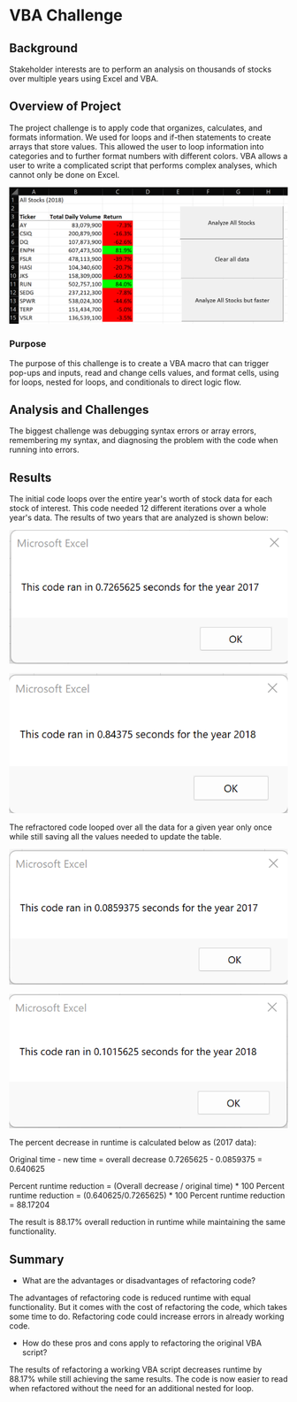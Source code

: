 # VBA Challenge

## Background
Stakeholder interests are to perform an analysis on thousands of stocks over multiple years using Excel and VBA.

## Overview of Project

The project challenge is to apply code that organizes, calculates, and formats information. We used for loops and if-then statements to create arrays that store values. This allowed the user to loop information into categories and to further format numbers with different colors. VBA allows a user to write a complicated script that performs complex analyses, which cannot only be done on Excel.

![VBA_Challenge](VBA_Challenge.png)

### Purpose

The purpose of this challenge is to create a VBA macro that can trigger pop-ups and inputs, read and change cells values, and format cells, using for loops, nested for loops, and conditionals to direct logic flow. 

## Analysis and Challenges

The biggest challenge was debugging syntax errors or array errors, remembering my syntax, and diagnosing the problem with the code when running into errors. 

## Results

The initial code loops over the entire year's worth of stock data for each stock of interest. This code needed 12 different iterations over a whole year's data. The results of two years that are analyzed is shown below:

![VBA_Challenge_2017](VBA_Challenge_2017.png)

![VBA_Challenge_2018](VBA_Challenge_2018.png)

The refractored code looped over all the data for a given year only once while still saving all the values needed to update the table.

![VBA_Challenge_2017_refactored](VBA_Challenge_2017_refactored.png)

![VBA_Challenge_2018_refactored](VBA_Challenge_2018_refactored.png)

The percent decrease in runtime is calculated below as (2017 data):

Original time - new time = overall decrease
0.7265625 - 0.0859375 = 0.640625

Percent runtime reduction = (Overall decrease / original time) * 100 
Percent runtime reduction = (0.640625/0.7265625) * 100 
Percent runtime reduction = 88.17204

The result is 88.17% overall reduction in runtime while maintaining the same functionality. 


## Summary

- What are the advantages or disadvantages of refactoring code?

The advantages of refactoring code is reduced runtime with equal functionality. But it comes with the cost of refactoring the code, which takes some time to do. Refactoring code could increase errors in already working code. 

- How do these pros and cons apply to refactoring the original VBA script?

The results of refactoring a working VBA script decreases runtime by 88.17% while still achieving the same results. The code is now easier to read when refactored without the need for an additional nested for loop. 
